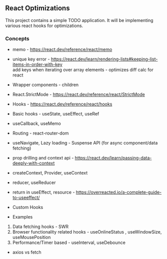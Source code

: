 ## React Optimizations

This project contains a simple TODO application.
It will be implementing various react hooks for optimizations.

### Concepts

- memo - https://react.dev/reference/react/memo

- unique key error - https://react.dev/learn/rendering-lists#keeping-list-items-in-order-with-key \
  add keys when iterating over array elements - optimizes diff calc for react

- Wrapper components - children

- React.StrictMode - https://react.dev/reference/react/StrictMode

- Hooks - https://react.dev/reference/react/hooks 
- Basic hooks - useState, useEffect, useRef

- useCallback, useMemo

- Routing - react-router-dom
- useNavigate, Lazy loading - Suspense API (for async component/data fetching)

- prop drilling and context api - https://react.dev/learn/passing-data-deeply-with-context
- createContext, Provider, useContext

- reducer, useReducer

- return in useEffect, resource - https://overreacted.io/a-complete-guide-to-useeffect/

- Custom Hooks

- Examples
1. Data fetching hooks - SWR
2. Browser functionality related hooks - useOnlineStatus , useWindowSize, useMousePosition
3. Performance/Timer based - useInterval, useDebounce

- axios vs fetch
